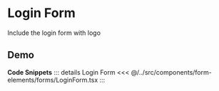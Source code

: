 # Login Form

Include the login form with logo

## Demo

<div ref="el" />

<script setup>
import { createElement } from 'react'
import { createRoot } from 'react-dom/client'
import { ref, onMounted } from 'vue'
import LoginForm from '../../../../src/components/form-elements/forms/LoginForm.tsx'

const el = ref()

onMounted(() => {
   const root = createRoot(el.value)
   root.render(createElement(LoginForm, {}, null))
})
</script>

**Code Snippets**
::: details Login Form
<<< @/../src/components/form-elements/forms/LoginForm.tsx
:::
